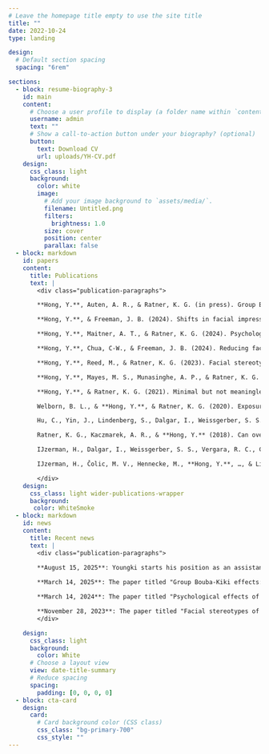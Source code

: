 ```yaml
---
# Leave the homepage title empty to use the site title
title: ""
date: 2022-10-24
type: landing

design:
  # Default section spacing
  spacing: "6rem"

sections:
  - block: resume-biography-3
    id: main
    content:
      # Choose a user profile to display (a folder name within `content/authors/`)
      username: admin
      text: ""
      # Show a call-to-action button under your biography? (optional)
      button:
        text: Download CV
        url: uploads/YH-CV.pdf
    design:
      css_class: light
      background:
        color: white
        image:
          # Add your image background to `assets/media/`.
          filename: Untitled.png
          filters:
            brightness: 1.0
          size: cover
          position: center
          parallax: false
  - block: markdown
    id: papers
    content:
      title: Publications
      text: |
        <div class="publication-paragraphs">

        **Hong, Y.**, Auten, A. R., & Ratner, K. G. (in press). Group Bouba-Kiki effects: The interplay of social categorization, competition, and sound symbolism . *Journal of Experimental Psychology: General*.

        **Hong, Y.**, & Freeman, J. B. (2024). Shifts in facial impression structures across group boundaries. *Social Psychological and Personality Science, 15*(6), 619-629. [[pdf](uploads/spps.pdf)]

        **Hong, Y.**, Maitner, A. T., & Ratner, K. G. (2024). Psychological effects of anti-Arab politics on American and Arab peoples' views of each other. *PLoS ONE, 19*(5): e0301282.[[pdf](uploads/HongMaitnerRatner2024.pdf)]

        **Hong, Y.**, Chua, C-W., & Freeman, J. B. (2024). Reducing facial stereotype bias in consequential social judgments: Intervention success with White male faces. *Psychological Science, 35*(1), 21-33. [[pdf](uploads/HongChuaFreeman2023.pdf)]

        **Hong, Y.**, Reed, M., & Ratner, K. G. (2023). Facial stereotypes of competence (not trustworthiness and dominance) most resemble facial stereotypes of group membership. *Social Cognition, 41*(6), 562-578. [[pdf](uploads/hong_soccog2023.pdf)]

        **Hong, Y.**, Mayes, M. S., Munasinghe, A. P., & Ratner, K. G. (2022). Scrutinizing whether mere group membership influences the N170 response to faces: Results from two preregistered ERP studies. *Journal of Cognitive Neuroscience, 34*(11), 1999-2015. [[pdf](uploads/jocn.pdf)]

        **Hong, Y.**, & Ratner, K. G. (2021). Minimal but not meaningless: Seemingly arbitrary category labels can imply more than group membership. *Journal of Personality and Social Psychology, 120*(3), 576-600. [[pdf](uploads/Hong_JPSP2020.pdf)]

        Welborn, B. L., & **Hong, Y.**, & Ratner, K. G. (2020). Exposure to negative stereotypes influences the representations of monetary incentives in the nucleus accumbens. *Social Cognitive and Affective Neuroscience, 15*(3), 347-358. [[pdf](uploads/WelbornHong_SCAN2020.pdf)]

        Hu, C., Yin, J., Lindenberg, S., Dalgar, I., Weissgerber, S. S., Vergara, R. C., Cairo, A. H, Čolic, M. V., Dursun, P., Frankowska, N., Hadi, R., Hall, C. J., **Hong, Y.**, …, & IJzerman, H. (2019). Data from the Human Penguin Project: A cross-national dataset testing principles from social thermoregulation theory. *Scientific Data, 6*(1), 32. [[pdf](uploads/scientificdata.pdf)]

        Ratner, K. G., Kaczmarek, A. R., & **Hong, Y.** (2018). Can over-the-counter pain medications influence our thoughts and emotions? *Policy Insights from the Behavioral and Brain Sciences, 5*(1), 82-89. [[pdf](uploads/RatnerKaczmarekHong2018.pdf)]

        IJzerman, H., Dalgar, I., Weissgerber, S. S., Vergara, R. C., Cairo, A. H, Čolic, M. V., Dursun, P., Frankowska, N., Hadi, R., Hall, C. J., **Hong, Y.**, …, & Lindenberg, S. M. (2018). The human penguin project: Complex social integration buffers human core temperatures from cold climates. *Collabra: Psychology, 4*(1), 37. [[pdf](uploads/HPP.pdf)]

        IJzerman, H., Čolic, M. V., Hennecke, M., **Hong, Y.**, …, & Lindenberg, S. M. (2017). Does distance from the equator predict self-control? Lessons from the Human Penguin Project. *Behavioral and Brain Sciences, 40*. [[pdf](uploads/BBS.pdf)]

        </div>
    design:
      css_class: light wider-publications-wrapper
      background:
       color: WhiteSmoke
  - block: markdown
    id: news
    content:
      title: Recent news
      text: |
        <div class="publication-paragraphs">
      
        **August 15, 2025**: Youngki starts his position as an assistant professor in the Department of Psychology and Neurscience at CU Boulder!

        **March 14, 2025**: The paper titled "Group Bouba-Kiki effects: The interplay of social categorization, competition, and sound symbolism " was accepted for publication at the Journal of Experimental Psychology: General!

        **March 14, 2024**: The paper titled "Psychological effects of anti-Arab politics on American and Arab people’s views of each other" was accepted for publication at PLOS ONE!

        **November 28, 2023**: The paper titled "Facial stereotypes of competence (not trustworthiness and dominance) most resemble facial stereotypes of group membership" was accepted for publication at Social Cognition!
        </div>

    design:
      css_class: light
      background:
        color: White
      # Choose a layout view
      view: date-title-summary
      # Reduce spacing
      spacing:
        padding: [0, 0, 0, 0]
  - block: cta-card
    design:
      card:
        # Card background color (CSS class)
        css_class: "bg-primary-700"
        css_style: ""
---
```

